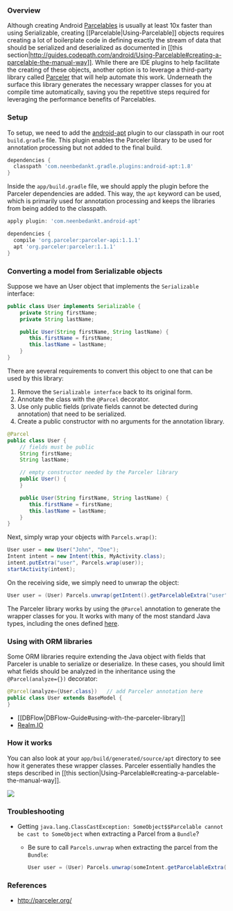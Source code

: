 ### Overview

Although creating Android [Parcelables](http://developer.android.com/reference/android/os/Parcelable.html) is usually at least 10x faster than using Serializable, creating [[Parcelable|Using-Parcelable]] objects requires creating a lot of boilerplate code in defining exactly the stream of data that should be serialized and deserialized as documented in [[this section|http://guides.codepath.com/android/Using-Parcelable#creating-a-parcelable-the-manual-way]].  While there are IDE plugins to help facilitate the creating of these objects, another option is to leverage a third-party library called [Parceler](https://parceler.org) that will help automate this work.   Underneath the surface this library generates the necessary wrapper classes for you at compile time automatically, saving you the repetitive steps required for leveraging the performance benefits of Parcelables.

### Setup

To setup, we need to add the [android-apt](https://bitbucket.org/hvisser/android-apt) plugin to our classpath in our root `build.gradle` file.  This plugin enables the Parceler library to be used for annotation processing but not added to the final build.

```gradle
dependencies {
  classpath 'com.neenbedankt.gradle.plugins:android-apt:1.8'
}
```

Inside the `app/build.gradle` file, we should apply the plugin before the Parceler dependencies are added.  This way, the `apt` keyword can be used, which is primarily used for annotation processing and keeps the libraries from being added to the classpath.

```gradle
apply plugin: 'com.neenbedankt.android-apt'

dependencies {
  compile 'org.parceler:parceler-api:1.1.1'
  apt 'org.parceler:parceler:1.1.1'
}
```

### Converting a model from Serializable objects

Suppose we have an User object that implements the `Serializable` interface:

```java
public class User implements Serializable {
    private String firstName;
    private String lastName;

    public User(String firstName, String lastName) {
       this.firstName = firstName;
       this.lastName = lastName;
    }
}
```

There are several requirements to convert this object to one that can be used by this library:

1. Remove the `Serializable interface` back to its original form.
2. Annotate the class with the `@Parcel` decorator.  
3. Use only public fields (private fields cannot be detected during annotation) that need to be serialized.
4. Create a public constructor with no arguments for the annotation library.

```java
@Parcel
public class User {
    // fields must be public
    String firstName;
    String lastName;

    // empty constructor needed by the Parceler library 
    public User() {
    }

    public User(String firstName, String lastName) {
       this.firstName = firstName;
       this.lastName = lastName;
    }
}
```

Next, simply wrap your objects with `Parcels.wrap()`:

```java
User user = new User("John", "Doe");
Intent intent = new Intent(this, MyActivity.class);
intent.putExtra("user", Parcels.wrap(user));
startActivity(intent);
```

On the receiving side, we simply need to unwrap the object:

```java
User user = (User) Parcels.unwrap(getIntent().getParcelableExtra("user"));
```

The Parceler library works by using the `@Parcel` annotation to generate the wrapper classes for you.  It works with many of the most standard Java types, including the ones defined [here](https://github.com/johncarl81/parceler#parcel-attribute-types).

### Using with ORM libraries

Some ORM libraries require extending the Java object with fields that Parceler is unable to serialize or deserialize.  In these cases, you should limit what fields should be analyzed in the inheritance using the `@Parcel(analyze={})` decorator:

```java
@Parcel(analyze={User.class})   // add Parceler annotation here
public class User extends BaseModel {
}
```

* [[DBFlow|DBFlow-Guide#using-with-the-parceler-library]]
* [Realm.IO](https://github.com/johncarl81/parceler/issues/57)

### How it works

You can also look at your `app/build/generated/source/apt` directory to see how it generates these wrapper classes.  Parceler essentially handles the steps described in [[this section|Using-Parcelable#creating-a-parcelable-the-manual-way]].

<img src="http://imgur.com/6cR07Ae.png"/> 

### Troubleshooting

* Getting `java.lang.ClassCastException: SomeObject$$Parcelable cannot be cast to SomeObject` when extracting a Parcel from a `Bundle`?
  * Be sure to call `Parcels.unwrap` when extracting the parcel from the `Bundle`:

    ```java
    User user = (User) Parcels.unwrap(someIntent.getParcelableExtra("user"));
    ```

### References

* <http://parceler.org/>